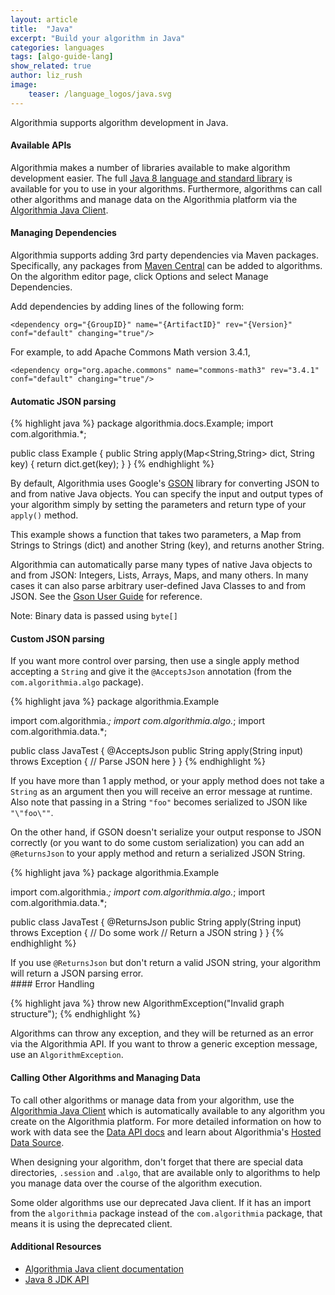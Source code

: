```yaml
---
layout: article
title:  "Java"
excerpt: "Build your algorithm in Java"
categories: languages
tags: [algo-guide-lang]
show_related: true
author: liz_rush
image:
    teaser: /language_logos/java.svg
---
```


Algorithmia supports algorithm development in Java.

#### Available APIs

Algorithmia makes a number of libraries available to make algorithm development easier.
The full <a href="http://docs.oracle.com/javase/8/docs/technotes/guides/language/index.html">Java 8 language and standard library</a>
is available for you to use in your algorithms. Furthermore, algorithms can call other algorithms and manage data on the Algorithmia platform
via the <a href="/application-development/client-guides/java">Algorithmia Java Client</a>.

#### Managing Dependencies

Algorithmia supports adding 3rd party dependencies via Maven packages. Specifically, any packages from
<a href="http://search.maven.org/">Maven Central</a> can be added to algorithms.
On the algorithm editor page, click Options and select Manage Dependencies.

Add dependencies by adding lines of the following form:

`<dependency org="{GroupID}" name="{ArtifactID}" rev="{Version}" conf="default" changing="true"/> `

For example, to add Apache Commons Math version 3.4.1,

`<dependency org="org.apache.commons" name="commons-math3" rev="3.4.1" conf="default" changing="true"/>`

#### Automatic JSON parsing

{% highlight java %}
package algorithmia.docs.Example;
import com.algorithmia.*;

public class Example {
    public String apply(Map<String,String> dict, String key) {
        return dict.get(key);
    }
}
{% endhighlight %}

By default, Algorithmia uses Google's <a href="https://code.google.com/p/google-gson/">GSON</a> library for converting JSON to and from
native Java objects. You can specify the input and output types of your algorithm simply by setting the parameters and return type of
your `apply()` method.

This example shows a function that takes two parameters, a Map from Strings to Strings (dict) and another String (key), and returns another String.

Algorithmia can automatically parse many types of native Java objects to and from JSON: Integers, Lists, Arrays, Maps, and many others. In many cases it can also parse arbitrary user-defined Java Classes to and from JSON. See the <a href="https://sites.google.com/site/gson/gson-user-guide">Gson User Guide</a> for reference.

<aside class="notice">
  Note: Binary data is passed using <code>byte[]</code>
</aside>

#### Custom JSON parsing
If you want more control over parsing, then use a single apply method accepting a <code>String</code> and give it the <code>@AcceptsJson</code> annotation (from the <code>com.algorithmia.algo</code> package).

{% highlight java %}
package algorithmia.Example

import com.algorithmia.*;
import com.algorithmia.algo.*;
import com.algorithmia.data.*;

public class JavaTest {
    @AcceptsJson
    public String apply(String input) throws Exception {
        // Parse JSON here
    }
}
{% endhighlight %}

<aside class="class">
If you have more than 1 apply method, or your apply method does not take a <code>String</code> as an argument then you will receive an error message at runtime.  Also note that passing in a String <code>"foo"</code> becomes serialized to JSON like <code>"\"foo\""</code>.
</aside>

On the other hand, if GSON doesn't serialize your output response to JSON correctly (or you want to do some custom serialization) you can add an <code>@ReturnsJson</code> to your apply method and return a serialized JSON String.

{% highlight java %}
package algorithmia.Example

import com.algorithmia.*;
import com.algorithmia.algo.*;
import com.algorithmia.data.*;

public class JavaTest {
    @ReturnsJson
    public String apply(String input) throws Exception {
        // Do some work
        // Return a JSON string
    }
}
{% endhighlight %}

<aside class="notice">
If you use <code>@ReturnsJson</code> but don't return a valid JSON string, your algorithm will return a JSON parsing error.
</aside>
#### Error Handling

{% highlight java %}
throw new AlgorithmException("Invalid graph structure");
{% endhighlight %}

Algorithms can throw any exception, and they will be returned as an error via the Algorithmia API. If you want to throw a generic exception message, use an `AlgorithmException`.

#### Calling Other Algorithms and Managing Data

To call other algorithms or manage data from your algorithm, use the <a href="/application-development/client-guides/java">Algorithmia Java Client</a> which is automatically available to any algorithm you create on the Algorithmia platform. For more detailed information on how to work with data see the [Data API docs](http://docs.algorithmia.com/) and learn about Algorithmia's [Hosted Data Source](/developers/data/).

When designing your algorithm, don't forget that there are special data directories, `.session` and `.algo`, that are available only to algorithms to help you manage data over the course of the algorithm execution.

<aside class="warning">
Some older algorithms use our deprecated Java client. If it has an import from the <code>algorithmia</code> package instead of the <code>com.algorithmia</code> package, that means it is using the deprecated client.
</aside>


#### Additional Resources

* [Algorithmia Java client documentation](/application-development/client-guides/java/)
* [Java 8 JDK API](http://docs.oracle.com/javase/8/docs/api/)
